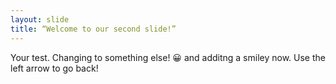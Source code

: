 ```yaml
---
layout: slide
title: “Welcome to our second slide!”
---
```

Your test.  Changing to something else! 😀 and additng a smiley now.
Use the left arrow to go back!
